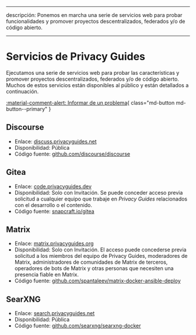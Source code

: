 - - -
descripción: Ponemos en marcha una serie de servicios web para probar funcionalidades y promover proyectos descentralizados, federados y/o de código abierto.
- - -

# Servicios de Privacy Guides

Ejecutamos una serie de servicios web para probar las características y promover proyectos descentralizados, federados y/o de código abierto. Muchos de estos servicios están disponibles al público y están detallados a continuación.

[:material-comment-alert: Informar de un problema](https://discuss.privacyguides.net/c/services/2){ class="md-button md-button--primary" }

## Discourse

- Enlace: [discuss.privacyguides.net](https://discuss.privacyguides.net)
- Disponibilidad: Pública
- Código fuente: [github.com/discourse/discourse](https://github.com/discourse/discourse)

## Gitea

- Enlace: [code.privacyguides.dev](https://code.privacyguides.dev)
- Disponibilidad: Solo con Invitación. Se puede conceder acceso previa solicitud a cualquier equipo que trabaje en *Privacy Guides* relacionados con el desarrollo o el contenido.
- Código fuente: [snapcraft.io/gitea](https://snapcraft.io/gitea)

## Matrix

- Enlace: [matrix.privacyguides.org](https://matrix.privacyguides.org)
- Disponibilidad: Solo con Invitación. El acceso puede concederse previa solicitud a los miembros del equipo de Privacy Guides, moderadores de Matrix, administradores de comunidades de Matrix de terceros, operadores de bots de Matrix y otras personas que necesiten una presencia fiable en Matrix.
- Código fuente: [github.com/spantaleev/matrix-docker-ansible-deploy](https://github.com/spantaleev/matrix-docker-ansible-deploy)

## SearXNG

- Enlace: [search.privacyguides.net](https://search.privacyguides.net)
- Disponibilidad: Pública
- Código fuente: [github.com/searxng/searxng-docker](https://github.com/searxng/searxng-docker)
